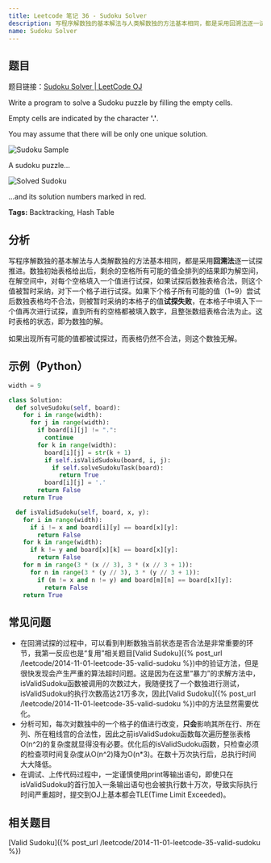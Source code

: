 ```yaml
---
title: Leetcode 笔记 36 - Sudoku Solver
description: 写程序解数独的基本解法与人类解数独的方法基本相同，都是采用回溯法逐一试探推进。数独初始表格给出后，剩余的空格所有可能的值全排列的结果即为解空间，在解空间中，对每个空格填入一个值进行试探，如果试探后数独表格合法，则这个值被暂时采纳，对下一个格子进行试探。
name: Sudoku Solver
---
```


## 题目

题目链接：[Sudoku Solver | LeetCode OJ](https://oj.leetcode.com/problems/sudoku-solver/)

Write a program to solve a Sudoku puzzle by filling the empty cells.

Empty cells are indicated by the character **'.'**.

You may assume that there will be only one unique solution.

![Sudoku Sample](http://upload.wikimedia.org/wikipedia/commons/thumb/f/ff/Sudoku-by-L2G-20050714.svg/250px-Sudoku-by-L2G-20050714.svg.png)

A sudoku puzzle...

![Solved Sudoku](http://upload.wikimedia.org/wikipedia/commons/thumb/3/31/Sudoku-by-L2G-20050714_solution.svg/250px-Sudoku-by-L2G-20050714_solution.svg.png)

...and its solution numbers marked in red.

**Tags:** Backtracking, Hash Table

## 分析

写程序解数独的基本解法与人类解数独的方法基本相同，都是采用**回溯法**逐一试探推进。数独初始表格给出后，剩余的空格所有可能的值全排列的结果即为解空间，在解空间中，对每个空格填入一个值进行试探，如果试探后数独表格合法，则这个值被暂时采纳，对下一个格子进行试探。如果下个格子所有可能的值（1~9）尝试后数独表格均不合法，则被暂时采纳的本格子的值**试探失败**，在本格子中填入下一个值再次进行试探，直到所有的空格都被填入数字，且整张数组表格合法为止。这时表格的状态，即为数独的解。

如果出现所有可能的值都被试探过，而表格仍然不合法，则这个数独无解。

## 示例（Python）

```python
width = 9

class Solution:
  def solveSudoku(self, board):
    for i in range(width):
      for j in range(width):
        if board[i][j] != ".":
          continue
        for k in range(width):
          board[i][j] = str(k + 1)
          if self.isValidSudoku(board, i, j):
            if self.solveSudokuTask(board):
              return True
          board[i][j] = '.'
        return False
    return True

  def isValidSudoku(self, board, x, y):
    for i in range(width):
      if i != x and board[i][y] == board[x][y]:
        return False
    for k in range(width):
      if k != y and board[x][k] == board[x][y]:
        return False
    for m in range(3 * (x // 3), 3 * (x // 3 + 1)):
      for n in range(3 * (y // 3), 3 * (y // 3 + 1)):
        if (m != x and n != y) and board[m][n] == board[x][y]:
          return False
    return True
```
## 常见问题

+ 在回溯试探的过程中，可以看到判断数独当前状态是否合法是非常重要的环节，我第一反应也是“复用”相关题目[Valid Sudoku]({% post_url /leetcode/2014-11-01-leetcode-35-valid-sudoku %})中的验证方法，但是很快发现会产生严重的算法超时问题。这是因为在这里“暴力”的求解方法中，isValidSudoku函数被调用的次数过大，我随便找了一个数独进行测试，isValidSudoku的执行次数高达21万多次，因此[Valid Sudoku]({% post_url /leetcode/2014-11-01-leetcode-35-valid-sudoku %})中的方法显然需要优化。
+ 分析可知，每次对数独中的一个格子的值进行改变，**只会**影响其所在行、所在列、所在粗线宫的合法性，因此之前isValidSudoku函数每次遍历整张表格O(n^2)的复杂度就显得没有必要。优化后的isValidSudoku函数，只检查必须的检查项时间复杂度从O(n^2)降为O(n*3)。在数十万次执行后，总执行时间大大降低。
+ 在调试、上传代码过程中，一定谨慎使用print等输出语句，即使只在isValidSudoku的首行加入一条输出语句也会被执行数十万次，导致实际执行时间严重超时，提交到OJ上基本都会TLE(Time Limit Exceeded)。

## 相关题目

[Valid Sudoku]({% post_url /leetcode/2014-11-01-leetcode-35-valid-sudoku %})
